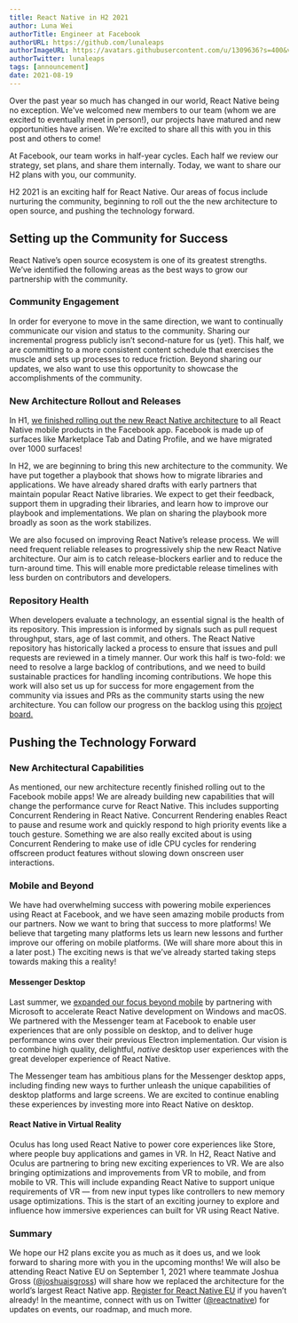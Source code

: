```yaml
---
title: React Native in H2 2021
author: Luna Wei
authorTitle: Engineer at Facebook
authorURL: https://github.com/lunaleaps
authorImageURL: https://avatars.githubusercontent.com/u/1309636?s=400&v=4
authorTwitter: lunaleaps
tags: [announcement]
date: 2021-08-19
---
```


Over the past year so much has changed in our world, React Native being no exception. We've welcomed new members to our team (whom we are excited to eventually meet in person!), our projects have matured and new opportunities have arisen. We're excited to share all this with you in this post and others to come!

At Facebook, our team works in half-year cycles. Each half we review our strategy, set plans, and share them internally. Today, we want to share our H2 plans with you, our community.

H2 2021 is an exciting half for React Native. Our areas of focus include nurturing the community, beginning to roll out the the new architecture to open source, and pushing the technology forward.

## Setting up the Community for Success

React Native’s open source ecosystem is one of its greatest strengths. We’ve identified the following areas as the best ways to grow our partnership with the community.

### Community Engagement

In order for everyone to move in the same direction, we want to continually communicate our vision and status to the community. Sharing our incremental progress publicly isn’t second-nature for us (yet). This half, we are committing to a more consistent content schedule that exercises the muscle and sets up processes to reduce friction. Beyond sharing our updates, we also want to use this opportunity to showcase the accomplishments of the community.

### New Architecture Rollout and Releases

In H1, [we finished rolling out the new React Native architecture](https://twitter.com/reactnative/status/1415099806507167745) to all React Native mobile products in the Facebook app. Facebook is made up of surfaces like Marketplace Tab and Dating Profile, and we have migrated over 1000 surfaces!

In H2, we are beginning to bring this new architecture to the community. We have put together a playbook that shows how to migrate libraries and applications. We have already shared drafts with early partners that maintain popular React Native libraries. We expect to get their feedback, support them in upgrading their libraries, and learn how to improve our playbook and implementations. We plan on sharing the playbook more broadly as soon as the work stabilizes.

We are also focused on improving React Native’s release process. We will need frequent reliable releases to progressively ship the new React Native architecture. Our aim is to catch release-blockers earlier and to reduce the turn-around time. This will enable more predictable release timelines with less burden on contributors and developers.

### Repository Health

When developers evaluate a technology, an essential signal is the health of its repository. This impression is informed by signals such as pull request throughput, stars, age of last commit, and others. The React Native repository has historically lacked a process to ensure that issues and pull requests are reviewed in a timely manner. Our work this half is two-fold: we need to resolve a large backlog of contributions, and we need to build sustainable practices for handling incoming contributions. We hope this work will also set us up for success for more engagement from the community via issues and PRs as the community starts using the new architecture. You can follow our progress on the backlog using this [project board.](https://github.com/facebook/react-native/projects/17)

## Pushing the Technology Forward

### New Architectural Capabilities

As mentioned, our new architecture recently finished rolling out to the Facebook mobile apps! We are already building new capabilities that will change the performance curve for React Native. This includes supporting Concurrent Rendering in React Native. Concurrent Rendering enables React to pause and resume work and quickly respond to high priority events like a touch gesture. Something we are also really excited about is using Concurrent Rendering to make use of idle CPU cycles for rendering offscreen product features without slowing down onscreen user interactions.

### Mobile and Beyond

We have had overwhelming success with powering mobile experiences using React at Facebook, and we have seen amazing mobile products from our partners. Now we want to bring that success to more platforms! We believe that targeting many platforms lets us learn new lessons and further improve our offering on mobile platforms. (We will share more about this in a later post.) The exciting news is that we’ve already started taking steps towards making this a reality!

#### Messenger Desktop

Last summer, we [expanded our focus beyond mobile](https://twitter.com/reactnative/status/1286061933293010944) by partnering with Microsoft to accelerate React Native development on Windows and macOS. We partnered with the Messenger team at Facebook to enable user experiences that are only possible on desktop, and to deliver huge performance wins over their previous Electron implementation. Our vision is to combine high quality, delightful, _native_ desktop user experiences with the great developer experience of React Native.

The Messenger team has ambitious plans for the Messenger desktop apps, including finding new ways to further unleash the unique capabilities of desktop platforms and large screens. We are excited to continue enabling these experiences by investing more into React Native on desktop.

#### React Native in Virtual Reality

Oculus has long used React Native to power core experiences like Store, where people buy applications and games in VR. In H2, React Native and Oculus are partnering to bring new exciting experiences to VR. We are also bringing optimizations and improvements from VR to mobile, and from mobile to VR. This will include expanding React Native to support unique requirements of VR — from new input types like controllers to new memory usage optimizations. This is the start of an exciting journey to explore and influence how immersive experiences can built for VR using React Native.

### Summary

We hope our H2 plans excite you as much as it does us, and we look forward to sharing more with you in the upcoming months! We will also be attending React Native EU on September 1, 2021 where teammate Joshua Gross ([@joshuaisgross](https://twitter.com/joshuaisgross)) will share how we replaced the architecture for the world’s largest React Native app. [Register for React Native EU](https://www.react-native.eu/) if you haven’t already! In the meantime, connect with us on Twitter ([@reactnative](https://twitter.com/reactnative)) for updates on events, our roadmap, and much more.
